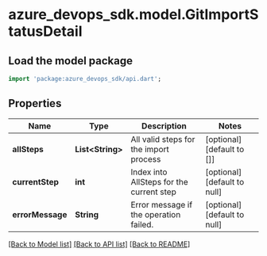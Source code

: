 # azure_devops_sdk.model.GitImportStatusDetail

## Load the model package
```dart
import 'package:azure_devops_sdk/api.dart';
```

## Properties
Name | Type | Description | Notes
------------ | ------------- | ------------- | -------------
**allSteps** | **List&lt;String&gt;** | All valid steps for the import process | [optional] [default to []]
**currentStep** | **int** | Index into AllSteps for the current step | [optional] [default to null]
**errorMessage** | **String** | Error message if the operation failed. | [optional] [default to null]

[[Back to Model list]](../README.md#documentation-for-models) [[Back to API list]](../README.md#documentation-for-api-endpoints) [[Back to README]](../README.md)


